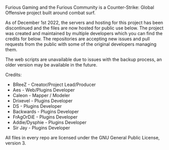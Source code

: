 Furious Gaming and the Furious Community is a Counter-Strike: Global Offensive project built around combat surf.

As of December 1st 2022, the servers and hosting for this project has been discontinued and the files are now hosted for public use below. The project was created and maintained by multiple developers which you can find the credits for below. The repositories are accepting new issues and pull requests from the public with some of the original developers managing them.

The web scripts are unavailable due to issues with the backup process, an older version may be available in the future.

Credits:
 - BReeZ - Creator/Project Lead/Producer
 - Aes - Web/Plugins Developer
 - Caleon - Mapper / Modeler
 - Drixevel - Plugins Developer
 - DS - Plugins Developer
 - Backwards - Plugins Developer
 - FrAgOrDiE - Plugins Developer
 - Addie/Dysphie - Plugins Developer
 - Sir Jay - Plugins Developer

All files in every repo are licensed under the GNU General Public License, version 3.

